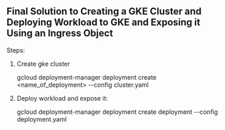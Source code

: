 ## Final Solution to Creating a GKE Cluster and Deploying Workload to GKE and Exposing it Using an Ingress Object

Steps:

1. Create gke cluster

   gcloud deployment-manager deployment create <name_of_deployment> --config cluster.yaml

2. Deploy workload and expose it:


   gcloud deployment-manager deployment create deployment --config deployment.yaml